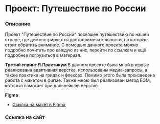 # Проект: Путешествие по России

### Описание

Проект "Путешествие по России" посвящен путешествию по нашей стране, где демонстрируются достопримечательности, на которые стоит обратить внимание.
С помощью данного проекта можно подробно почитать про каждую из них, перейти по ссылкам и ещё подробнее погрузиться в материал.

**Третий спринт Я.Практикум**
В данном проекте была мной впервые реализована адаптивная верстка, использованы медиа-запросы, а также практика на гридах и флексах. Помимо этого
была произведена работа с макетом в фигме. Также мною был реализован метод БЭМ, который помогает при дальнейшей верстке.

**Figma**

* [Ссылка на макет в Figma](https://www.figma.com/file/5S2WSbEFL6awjVWJ0NWL8Q/Sprint-3_-Russia-_-desktop-mobile?node-id=28503%3A0);

### Ссылка на сайт



